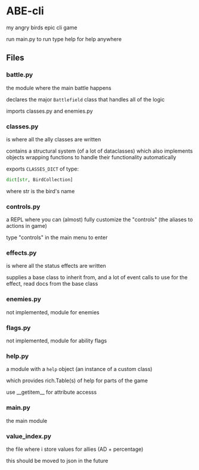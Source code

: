# ABE-cli
my angry birds epic cli game

run main.py to run
type help for help anywhere

## Files

### battle.py

the module where the main battle happens

declares the major `Battlefield` class
that handles all of the logic

imports classes.py and enemies.py

### classes.py

is where all the ally classes are written

contains a structural system
(of a lot of dataclasses) which also implements
objects wrapping functions to handle their functionality automatically

exports `CLASSES_DICT` 
of type: 

```python
dict[str, BirdCollection]
```

where str is the bird's name

### controls.py

a REPL where you can (almost) fully customize the "controls" (the aliases to actions in game)

type "controls" in the main menu to enter

### effects.py

is where all the status effects are written

supplies a base class to inherit from, and a lot of event calls to use for the effect, read docs from the base class

### enemies.py

not implemented, module for enemies

### flags.py

not implemented, module for ability flags

### help.py

a module with a `help` object (an instance of a custom class)

which provides rich.Table(s) of help for parts of the game

use \_\_getitem__ for attribute accesss

### main.py

the main module

### value_index.py

the file where i store values for allies (AD + percentage)

this should be moved to json in the future